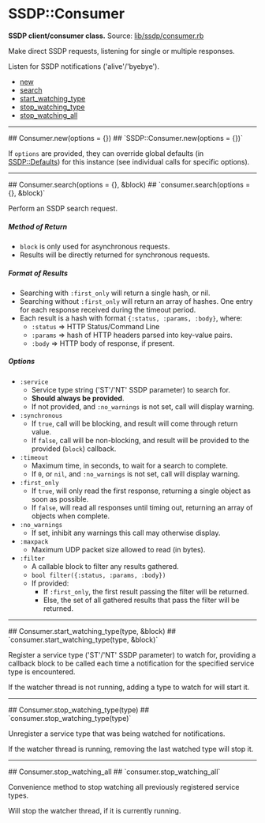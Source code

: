 # SSDP::Consumer #
**SSDP client/consumer class.**
Source: [lib/ssdp/consumer.rb](https://github.com/daumiller/ssdp/blob/master/lib/ssdp/consumer.rb)

Make direct SSDP requests, listening for single or multiple responses.

Listen for SSDP notifications ('alive'/'byebye').

* [new](#ssdp-consumer-new)
* [search](#ssdp-consumer-search)
* [start_watching_type](#ssdp-consumer-start_watching_type)
* [stop_watching_type](#ssdp-consumer-stop_watching_type)
* [stop_watching_all](#ssdp-consumer-stop_watching_all)


<hr>
## <a name="ssdp-consumer-new"></a>Consumer.new(options = {}) ##
`SSDP::Consumer.new(options = {})`

If `options` are provided, they can override global defaults (in [SSDP::Defaults](ssdp.md)) for this instance (see individual calls for specific options).

<hr>
## <a name="ssdp-consumer-search"></a>Consumer.search(options = {}, &block) ##
`consumer.search(options = {}, &block)`

Perform an SSDP search request.

##### Method of Return #####
* `block` is only used for asynchronous requests.
* Results will be directly returned for synchronous requests.

##### Format of Results #####
* Searching with `:first_only` will return a single hash, or nil.
* Searching without `:first_only` will return an array of hashes. One entry for each response received during the timeout period.
* Each result is a hash with format `{:status, :params, :body}`, where:
  * `:status` => HTTP Status/Command Line
  * `:params` => hash of HTTP headers parsed into key-value pairs.
  * `:body`   => HTTP body of response, if present.

##### Options #####
* `:service`
  * Service type string ('ST'/'NT' SSDP parameter) to search for.
  * **Should always be provided**.
  * If not provided, and `:no_warnings` is not set, call will display warning.
* `:synchronous`
  * If `true`, call will be blocking, and result will come through return value.
  * If `false`, call will be non-blocking, and result will be provided to the provided (`block`) callback.
* `:timeout`
  * Maximum time, in seconds, to wait for a search to complete.
  * If `0`, or `nil`, and `:no_warnings` is not set, call will display warning.
* `:first_only`
  * If `true`, will only read the first response, returning a single object as soon as possible.
  * If `false`, will read all responses until timing out, returning an array of objects when complete.
* `:no_warnings`
  * If set, inhibit any warnings this call may otherwise display.
* `:maxpack`
  * Maximum UDP packet size allowed to read (in bytes).
* `:filter`
  * A callable block to filter any results gathered.
  * `bool filter({:status, :params, :body})`
  * If provided:
    * If `:first_only`, the first result passing the filter will be returned.
    * Else, the set of all gathered results that pass the filter will be returned.

<hr>
## <a name="ssdp-consumer-start_watching_type"></a>Consumer.start_watching_type(type, &block) ##
`consumer.start_watching_type(type, &block)`

Register a service type ('ST'/'NT' SSDP parameter) to watch for, providing a callback block to be called each time a notification for the specified service type is encountered.

If the watcher thread is not running, adding a type to watch for will start it.

<hr>
## <a name="ssdp-consumer-stop_watching_type"></a>Consumer.stop_watching_type(type) ##
`consumer.stop_watching_type(type)`

Unregister a service type that was being watched for notifications.

If the watcher thread is running, removing the last watched type will stop it.

<hr>
## <a name="ssdp-consumer-stop_watching_all"></a>Consumer.stop_watching_all ##
`consumer.stop_watching_all`

Convenience method to stop watching all previously registered service types.

Will stop the watcher thread, if it is currently running.


